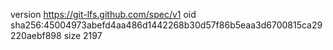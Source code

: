 version https://git-lfs.github.com/spec/v1
oid sha256:45004973abefd4aa486d1442268b30d57f86b5eaa3d6700815ca29220aebf898
size 2197

